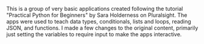 This is a group of very basic applications created following the tutorial "Practical Python for Beginners" by Sara Holderness on Pluralsight. The apps were used to teach data types, conditionals, lists and loops, reading JSON, and functions. I made a few changes to the original content, primarily just setting the variables to require input to make the apps interactive.